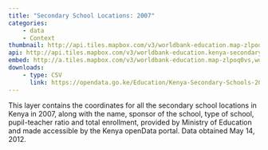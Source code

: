 ```yaml
---
title: "Secondary School Locations: 2007"
categories: 
    - data
    - Context
thumbnail: http://api.tiles.mapbox.com/v3/worldbank-education.map-zlpoq0vs,worldbank-education.kenya-secondary-locations-2007/7/77/63.png128
api: http://api.tiles.mapbox.com/v3/worldbank-education.kenya-secondary-locations-2007.jsonp
embed: http://a.tiles.mapbox.com/v3/worldbank-education.map-zlpoq0vs,worldbank-education.kenya-secondary-locations-2007.html#6/-0.1318/37.0899
downloads:
    - type: CSV
      link: https://opendata.go.ke/Education/Kenya-Secondary-Schools-2007/i6vz-a543
---
```

<p>This layer contains the coordinates for all the secondary school locations in Kenya in 2007, along with the name, sponsor of the school, type of school, pupil-teacher ratio and total enrollment, provided by Ministry of Education and made accessible by the Kenya openData portal. Data obtained May 14, 2012.</p>